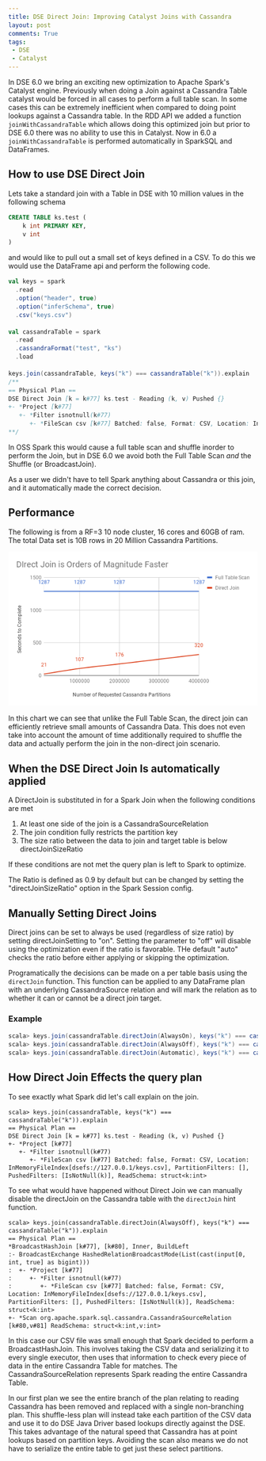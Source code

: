 ```yaml
---
title: DSE Direct Join: Improving Catalyst Joins with Cassandra
layout: post
comments: True
tags:
 - DSE
 - Catalyst
---
```


In DSE 6.0 we bring an exciting new optimization to Apache Spark's Catalyst engine. Previously when
doing a Join against a Cassandra Table catalyst would be forced in all cases to perform a full
table scan. In some cases this can be extremely inefficient when compared to doing point lookups
against a Cassandra table. In the RDD API we added a function `joinWithCassandraTable` which allows 
doing this optimized join but prior to DSE 6.0 there was no ability to use this in Catalyst. Now in
6.0 a `joinWithCassandraTable` is performed automatically in SparkSQL and DataFrames.

## How to use DSE Direct Join 

Lets take a standard join with a Table in DSE with 10 million values in the following schema

```sql
CREATE TABLE ks.test (
    k int PRIMARY KEY,
    v int
)
```

and would like to pull out a small set of keys defined in a CSV. To do this we would use the DataFrame
api and perform the following code.

```scala
val keys = spark
  .read
  .option("header", true)
  .option("inferSchema", true)
  .csv("keys.csv")
 
val cassandraTable = spark
  .read
  .cassandraFormat("test", "ks")
  .load
  
keys.join(cassandraTable, keys("k") === cassandraTable("k")).explain
/**
== Physical Plan ==
DSE Direct Join [k = k#77] ks.test - Reading (k, v) Pushed {}
+- *Project [k#77]
   +- *Filter isnotnull(k#77)
      +- *FileScan csv [k#77] Batched: false, Format: CSV, Location: InMemoryFileIndex[dsefs://127.0.0.1/keys.csv], PartitionFilters: [], PushedFilters: [IsNotNull(k)], ReadSchema: struct<k:int>
**/
```

In OSS Spark this would cause a full table scan and shuffle inorder to perform the Join, but in 
DSE 6.0 we avoid both the Full Table Scan *and* the Shuffle (or BroadcastJoin).

As a user we didn't have to tell Spark anything about Cassandra or this join, and it automatically
made the correct decision. 


## Performance

The following is from a RF=3 10 node cluster, 16 cores and 60GB of ram. The total Data set is 10B
rows in 20 Million Cassandra Partitions.

![Direct Join scales Linearly with size of Request, Full Table Scan is More Expensive but constant cost](/images/DseDirectJoin/directJoin.png "Direct Join Performance Test")

In this chart we can see that unlike the Full Table Scan, the direct join can efficiently retrieve small amounts of
Cassandra Data. This does not even take into account the amount of time additionally required to shuffle
the data and actually perform the join in the non-direct join scenario.

## When the DSE Direct Join Is automatically applied

A DirectJoin is substituted in for a Spark Join when the following conditions are met

1. At least one side of the join is a CassandraSourceRelation
2. The join condition fully restricts the partition key
3. The size ratio between the data to join and target table is below directJoinSizeRatio

If these conditions are not met the query plan is left to Spark to optimize.

The Ratio is defined as 0.9 by default but can be changed by setting the
"directJoinSizeRatio" option in the Spark Session config.

## Manually Setting Direct Joins

Direct joins can be set to always be used (regardless of size ratio) by setting
directJoinSetting to "on". Setting the parameter to "off" will disable using the
optimization even if the ratio is favorable. THe default "auto" checks the ratio
before either applying or skipping the optimization.

Programatically the decisions can be made on a per table basis using the
`directJoin` function. This function can be applied to any DataFrame plan with an underlying
CassandraSource relation and will mark the relation as to whether it can or cannot be a direct
join target.  

### Example

```scala
scala> keys.join(cassandraTable.directJoin(AlwaysOn), keys("k") === cassandraTable("k")) //Direct Join
scala> keys.join(cassandraTable.directJoin(AlwaysOff), keys("k") === cassandraTable("k")) //Spark Join
scala> keys.join(cassandraTable.directJoin(Automatic), keys("k") === cassandraTable("k")) //Uses size ratio to decide
```

## How Direct Join Effects the query plan

To see exactly what Spark did let's call explain on the join.

```
scala> keys.join(cassandraTable, keys("k") === cassandraTable("k")).explain
== Physical Plan ==
DSE Direct Join [k = k#77] ks.test - Reading (k, v) Pushed {}
+- *Project [k#77]
   +- *Filter isnotnull(k#77)
      +- *FileScan csv [k#77] Batched: false, Format: CSV, Location: InMemoryFileIndex[dsefs://127.0.0.1/keys.csv], PartitionFilters: [], PushedFilters: [IsNotNull(k)], ReadSchema: struct<k:int>
```

To see what would have happened without Direct Join we can manually disable the directJoin on the
Cassandra table with the `directJoin` hint function.

```
scala> keys.join(cassandraTable.directJoin(AlwaysOff), keys("k") === cassandraTable("k")).explain
== Physical Plan ==
*BroadcastHashJoin [k#77], [k#80], Inner, BuildLeft
:- BroadcastExchange HashedRelationBroadcastMode(List(cast(input[0, int, true] as bigint)))
:  +- *Project [k#77]
:     +- *Filter isnotnull(k#77)
:        +- *FileScan csv [k#77] Batched: false, Format: CSV, Location: InMemoryFileIndex[dsefs://127.0.0.1/keys.csv], PartitionFilters: [], PushedFilters: [IsNotNull(k)], ReadSchema: struct<k:int>
+- *Scan org.apache.spark.sql.cassandra.CassandraSourceRelation [k#80,v#81] ReadSchema: struct<k:int,v:int>
```

In this case our CSV file was small enough that Spark decided to perform a BroadcastHashJoin. This
involves taking the CSV data and serializing it to every single executor, then uses that information
to check every piece of data in the entire Cassandra Table for matches. The CassandraSourceRelation
represents Spark reading the entire Cassandra Table.

In our first plan we see the entire branch of the plan relating to reading Cassandra has been removed
and replaced with a single non-branching plan. This shuffle-less plan will instead take each partition
of the CSV data and use it to do DSE Java Driver based lookups directly against the DSE. This takes 
advantage of the natural speed that Cassandra has at point lookups based on partition keys. Avoiding
the scan also means we do not have to serialize the entire table to get just these select partitions.




